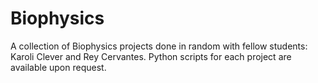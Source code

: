 # Biophysics
A collection of Biophysics projects done in random with fellow students: Karoli Clever and Rey Cervantes.
Python scripts for each project are available upon request.
